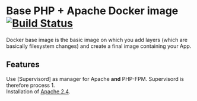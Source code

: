 # Base PHP + Apache Docker image [![Build Status](https://travis-ci.com/ems-project/docker-php-apache.svg?branch=7.3)](https://travis-ci.com/ems-project/docker-php-apache)

Docker base image is the basic image on which you add layers (which are basically filesystem changes) and create a final image containing your App.  

## Features

Use [Supervisord] as manager for Apache **and** PHP-FPM.  Supervisord is therefore process 1.  
Installation of [Apache 2.4](https://pkgs.alpinelinux.org/package/v3.11/main/x86_64/apache2).  
